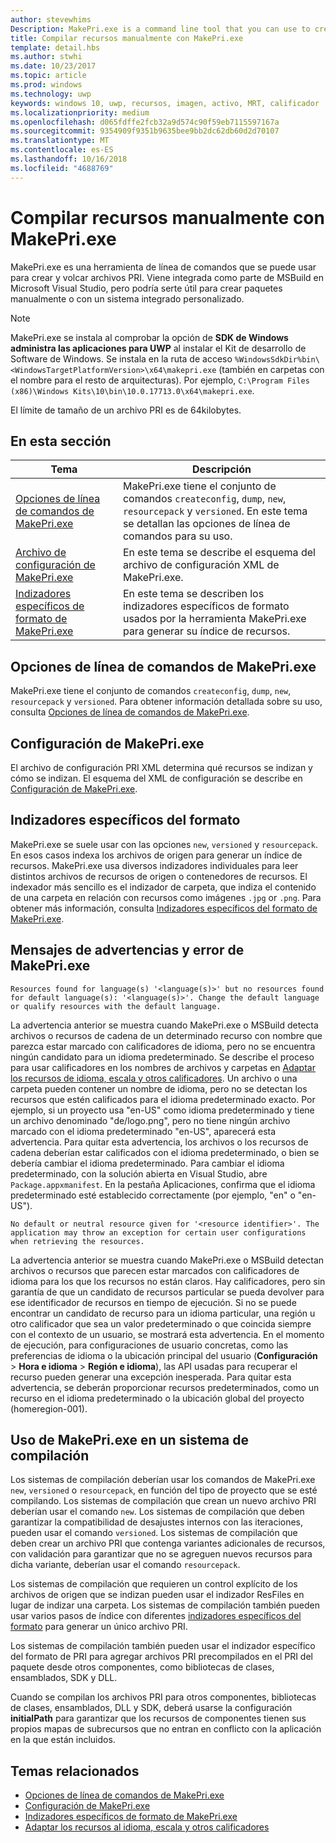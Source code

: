 ```yaml
---
author: stevewhims
Description: MakePri.exe is a command line tool that you can use to create and dump PRI files. It is integrated as part of MSBuild within Microsoft Visual Studio, but it could be useful to you for creating packages manually or with a custom build system.
title: Compilar recursos manualmente con MakePri.exe
template: detail.hbs
ms.author: stwhi
ms.date: 10/23/2017
ms.topic: article
ms.prod: windows
ms.technology: uwp
keywords: windows 10, uwp, recursos, imagen, activo, MRT, calificador
ms.localizationpriority: medium
ms.openlocfilehash: d065fdffe2fcb32a9d574c90f59eb7115597167a
ms.sourcegitcommit: 9354909f9351b9635bee9bb2dc62db60d2d70107
ms.translationtype: MT
ms.contentlocale: es-ES
ms.lasthandoff: 10/16/2018
ms.locfileid: "4688769"
---
```

# <a name="compile-resources-manually-with-makepriexe"></a>Compilar recursos manualmente con MakePri.exe

MakePri.exe es una herramienta de línea de comandos que se puede usar para crear y volcar archivos PRI. Viene integrada como parte de MSBuild en Microsoft Visual Studio, pero podría serte útil para crear paquetes manualmente o con un sistema integrado personalizado.

> [!NOTE]
> MakePri.exe se instala al comprobar la opción de **SDK de Windows administra las aplicaciones para UWP** al instalar el Kit de desarrollo de Software de Windows. Se instala en la ruta de acceso `%WindowsSdkDir%bin\<WindowsTargetPlatformVersion>\x64\makepri.exe` (también en carpetas con el nombre para el resto de arquitecturas). Por ejemplo, `C:\Program Files (x86)\Windows Kits\10\bin\10.0.17713.0\x64\makepri.exe`.

El límite de tamaño de un archivo PRI es de 64kilobytes.

## <a name="in-this-section"></a>En esta sección
|Tema|Descripción|
|-|-|
| [Opciones de línea de comandos de MakePri.exe](makepri-exe-command-options.md) | MakePri.exe tiene el conjunto de comandos `createconfig`, `dump`, `new`, `resourcepack` y `versioned`. En este tema se detallan las opciones de línea de comandos para su uso. |
| [Archivo de configuración de MakePri.exe](makepri-exe-configuration.md) | En este tema se describe el esquema del archivo de configuración XML de MakePri.exe. |
| [Indizadores específicos de formato de MakePri.exe](makepri-exe-format-specific-indexers.md) | En este tema se describen los indizadores específicos de formato usados por la herramienta MakePri.exe para generar su índice de recursos. |

## <a name="makepriexe-command-line-options"></a>Opciones de línea de comandos de MakePri.exe

MakePri.exe tiene el conjunto de comandos `createconfig`, `dump`, `new`, `resourcepack` y `versioned`. Para obtener información detallada sobre su uso, consulta [Opciones de línea de comandos de MakePri.exe](makepri-exe-command-options.md).

## <a name="makepriexe-configuration"></a>Configuración de MakePri.exe

El archivo de configuración PRI XML determina qué recursos se indizan y cómo se indizan. El esquema del XML de configuración se describe en [Configuración de MakePri.exe](makepri-exe-configuration.md).

## <a name="format-specific-indexers"></a>Indizadores específicos del formato

MakePri.exe se suele usar con las opciones `new`, `versioned` y `resourcepack`. En esos casos indexa los archivos de origen para generar un índice de recursos. MakePri.exe usa diversos indizadores individuales para leer distintos archivos de recursos de origen o contenedores de recursos. El indexador más sencillo es el indizador de carpeta, que indiza el contenido de una carpeta en relación con recursos como imágenes `.jpg` or `.png`. Para obtener más información, consulta [Indizadores específicos del formato de MakePri.exe](makepri-exe-format-specific-indexers.md).

## <a name="makepriexe-warnings-and-error-messages"></a>Mensajes de advertencias y error de MakePri.exe

```
Resources found for language(s) '<language(s)>' but no resources found for default language(s): '<language(s)>'. Change the default language or qualify resources with the default language.
```

La advertencia anterior se muestra cuando MakePri.exe o MSBuild detecta archivos o recursos de cadena de un determinado recurso con nombre que parezca estar marcado con calificadores de idioma, pero no se encuentra ningún candidato para un idioma predeterminado. Se describe el proceso para usar calificadores en los nombres de archivos y carpetas en [Adaptar los recursos de idioma, escala y otros calificadores](tailor-resources-lang-scale-contrast.md). Un archivo o una carpeta pueden contener un nombre de idioma, pero no se detectan los recursos que estén calificados para el idioma predeterminado exacto. Por ejemplo, si un proyecto usa "en-US" como idioma predeterminado y tiene un archivo denominado "de/logo.png", pero no tiene ningún archivo marcado con el idioma predeterminado "en-US", aparecerá esta advertencia. Para quitar esta advertencia, los archivos o los recursos de cadena deberían estar calificados con el idioma predeterminado, o bien se debería cambiar el idioma predeterminado. Para cambiar el idioma predeterminado, con la solución abierta en Visual Studio, abre `Package.appxmanifest`. En la pestaña Aplicaciones, confirma que el idioma predeterminado esté establecido correctamente (por ejemplo, "en" o "en-US").

```
No default or neutral resource given for '<resource identifier>'. The application may throw an exception for certain user configurations when retrieving the resources.
```

La advertencia anterior se muestra cuando MakePri.exe o MSBuild detectan archivos o recursos que parecen estar marcados con calificadores de idioma para los que los recursos no están claros. Hay calificadores, pero sin garantía de que un candidato de recursos particular se pueda devolver para ese identificador de recursos en tiempo de ejecución. Si no se puede encontrar un candidato de recurso para un idioma particular, una región u otro calificador que sea un valor predeterminado o que coincida siempre con el contexto de un usuario, se mostrará esta advertencia. En el momento de ejecución, para configuraciones de usuario concretas, como las preferencias de idioma o la ubicación principal del usuario (**Configuración** > **Hora e idioma** > **Región e idioma**), las API usadas para recuperar el recurso pueden generar una excepción inesperada. Para quitar esta advertencia, se deberán proporcionar recursos predeterminados, como un recurso en el idioma predeterminado o la ubicación global del proyecto (homeregion-001).

## <a name="using-makepriexe-in-a-build-system"></a>Uso de MakePri.exe en un sistema de compilación

Los sistemas de compilación deberían usar los comandos de MakePri.exe `new`, `versioned` o `resourcepack`, en función del tipo de proyecto que se esté compilando. Los sistemas de compilación que crean un nuevo archivo PRI deberían usar el comando `new`. Los sistemas de compilación que deben garantizar la compatibilidad de desajustes internos con las iteraciones, pueden usar el comando `versioned`. Los sistemas de compilación que deben crear un archivo PRI que contenga variantes adicionales de recursos, con validación para garantizar que no se agreguen nuevos recursos para dicha variante, deberían usar el comando `resourcepack`.

Los sistemas de compilación que requieren un control explícito de los archivos de origen que se indizan pueden usar el indizador ResFiles en lugar de indizar una carpeta. Los sistemas de compilación también pueden usar varios pasos de índice con diferentes [indizadores específicos del formato](makepri-exe-format-specific-indexers.md) para generar un único archivo PRI.

Los sistemas de compilación también pueden usar el indizador específico del formato de PRI para agregar archivos PRI precompilados en el PRI del paquete desde otros componentes, como bibliotecas de clases, ensamblados, SDK y DLL.

Cuando se compilan los archivos PRI para otros componentes, bibliotecas de clases, ensamblados, DLL y SDK, deberá usarse la configuración **initialPath** para garantizar que los recursos de componentes tienen sus propios mapas de subrecursos que no entran en conflicto con la aplicación en la que están incluidos.

## <a name="related-topics"></a>Temas relacionados
* [Opciones de línea de comandos de MakePri.exe](makepri-exe-command-options.md)
* [Configuración de MakePri.exe](makepri-exe-configuration.md)
* [Indizadores específicos de formato de MakePri.exe](makepri-exe-format-specific-indexers.md)
* [Adaptar los recursos al idioma, escala y otros calificadores](tailor-resources-lang-scale-contrast.md)
